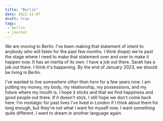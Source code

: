 ```yaml
---
title: "Berlin"
date: 2022-11-07
draft: true
tags:
 - berlin
 - journal
---
```


We are moving to Berlin. I've been making that statement of intent to anybody who will listen for the past few months. I think (hope) we're past the stage where I need to make that statement over and over to make it happen now. It has an inertia of its own. I have a job out there. Sarah has a job out there. I think it's happening. By the end of January 2023, we should be living in Berlin.

I've wanted to live _somewhere other than here_ for a few years now. I am putting my money, my body, my relationship, my possessions, and my future where my mouth is. I hope it sticks and that we find happiness and good people out there. If it doesn't stick, I still hope we don't come back here. I'm nostalgic for past lives I've lived in London if I think about them for long enough, but they're not what I want for myself now. I want something quite different. I want to dream in another language again.


